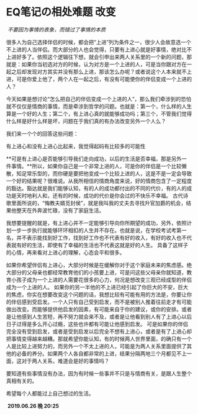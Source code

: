 # EQ笔记の相处难题	改变

​	*不要因为事情的表象，而错过了事情的本质*

很多人为自己选择伴侣的时候，都会把“上进”列为条件之一，很少人会故意选一个不上进的人当伴侣。而大部分的人也会觉得，只要有上进心就是好事情，绝对比不上进好多了。依照这个逻辑往下想，就会引申出来两人关系里的一个新的问题，那就是：如果你当初选对方的时候，认为对方是一个上进的人，可是当你跟对方在一起之后却发现对方其实并没有那么上进，那该怎么办呢？或者说这个人本来就不上进，可是你爱上他了，两个人在一起之后，有没有可能使你的伴侣变成一个上进的人？

今天如果是想讨论“怎么把自己的伴侣变成一个上进的人”，那么我们牵涉到的恐怕就不仅仅是情商的事情，而是牵涉到哲学的问题。也就是：第一个，什么样的人生算是一个好的人生；第二个，有上进心真的就能够成功吗；第三个，不管我们觉得什么样是好什么样是坏，问题在于我们真的有办法改变另外一个人么？

我们来一个个的回答这些问题：

有上进心和没有上进心比起来，我觉得起码有比较多的可能性

**可是有上进心是否能够引导我们走向成功，以后的生活是否幸福，那是另外一件事情。**所以，如果你自己是一个非常上进的人，可是你的伴侣是一个比较懒散，知足常乐型的，而你硬是要把他变成一个比较上进的人，这是不是一定会导致一个好的结果呢？很难说。从我所相信的情商角度来说，好的情商包含了一定程度的豁达。豁达就是我们能够认知，有的人的成功都付出的不同的代价，有的人的成功是天时地利人和，还有的时候，成功的代价是你会过的不快乐不幸福。
古代诗歌里面所说的，“悔教夫婿觅封侯”，就是我叫我的丈夫去寻找升官加爵的机会，结果他整天在外奔波忙碌，没有了家庭生活。

我想要提醒的就是，有上进心并不一定能够引导向你所期望的成功，另外，依照计划一步一步执行就能够环环相扣的人生并不存在。也就是说，在学校考试考第一名，并不表示能找到好工作，找到好工作也不代表有好的收入，有好的收入也不代表就有好的生活，即使有了幸福的生活也不代表这就是好的人生。
具备了这样子的心情，再来看对上进心的理解，心态会平和很多。

如果你希望伴侣有上进心，大部分时候是在缓解你对于这个家庭未来的焦虑感。绝大部分的父母亲也都经常教育他们的小孩要上进，可是问这些父母亲你就知道，教育小孩子成为一个上进的人需要花很多的心力，何况是想改变三观已经成型的伴侣成为一个上进的人。
如果你的另一半他的不上进已经引起了你巨大的不安，巨大的焦虑，你实在想要改变这个问题的话，我想比较有可能有用的方法是，你要让你的伴侣感到受启发。一个人只有自己受到启发，而不是被别人推着往前走才有可能做出改变。而能够提供他启发的因素，有可能来自于你的建议，或你的安排。或者是让他感到人生苦短，再不努力就会来不及，或者是让他看到别人有了上进心以后日子过得是多么开心过瘾，这些也许都有可能让他感到启发。
可是如果你的伴侣完全没有受到启发，或者是受到启发以后完全不想有上进心，或者是有了上进心却把事情变得越来越糟。那就希望你能认知，有的时候两人世界里面，的确只有一个人是比较上进努力的，而另外一个不太上进的人，可能是为两人关系里面提供了其他的必备的养分。如果两个人各自都非常的上进，结果分隔两地三个月都见不上一面，这对于两人关系，难道会是好的事情吗？

要知道有些事情没有办法，因为有时候一些事并不只是与情商有关，是跟人生整个真相有关的。

希望每个人都能过上自己想过的生活。

​				**2019.06.26	晚 20:25**

